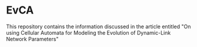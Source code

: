 # EvCA
This repository contains the information discussed in the article entitled "On using Cellular Automata for Modeling the Evolution of Dynamic-Link Network Parameters"
